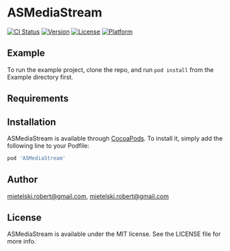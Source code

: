 # ASMediaStream

[![CI Status](https://img.shields.io/travis/mietelski.robert@gmail.com/ASMediaStream.svg?style=flat)](https://travis-ci.org/mietelski.robert@gmail.com/ASMediaStream)
[![Version](https://img.shields.io/cocoapods/v/ASMediaStream.svg?style=flat)](https://cocoapods.org/pods/ASMediaStream)
[![License](https://img.shields.io/cocoapods/l/ASMediaStream.svg?style=flat)](https://cocoapods.org/pods/ASMediaStream)
[![Platform](https://img.shields.io/cocoapods/p/ASMediaStream.svg?style=flat)](https://cocoapods.org/pods/ASMediaStream)

## Example

To run the example project, clone the repo, and run `pod install` from the Example directory first.

## Requirements

## Installation

ASMediaStream is available through [CocoaPods](https://cocoapods.org). To install
it, simply add the following line to your Podfile:

```ruby
pod 'ASMediaStream'
```

## Author

mietelski.robert@gmail.com, mietelski.robert@gmail.com

## License

ASMediaStream is available under the MIT license. See the LICENSE file for more info.
